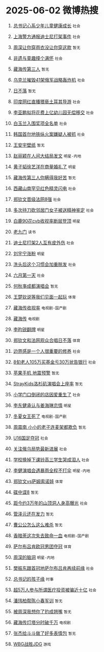 # 2025-06-02 微博热搜 
1. [总书记心系少年儿童健康成长](https://m.weibo.cn/search?containerid=100103type%3D1%26t%3D10%26q%3D%23%E6%80%BB%E4%B9%A6%E8%AE%B0%E5%BF%83%E7%B3%BB%E5%B0%91%E5%B9%B4%E5%84%BF%E7%AB%A5%E5%81%A5%E5%BA%B7%E6%88%90%E9%95%BF%23&stream_entry_id=51&isnewpage=1&extparam=seat%3D1%26c_type%3D51%26cate%3D10103%26q%3D%2523%25E6%2580%25BB%25E4%25B9%25A6%25E8%25AE%25B0%25E5%25BF%2583%25E7%25B3%25BB%25E5%25B0%2591%25E5%25B9%25B4%25E5%2584%25BF%25E7%25AB%25A5%25E5%2581%25A5%25E5%25BA%25B7%25E6%2588%2590%25E9%2595%25BF%2523%26dgr%3D0%26filter_type%3Drealtimehot%26pos%3D0%26stream_entry_id%3D51%26display_time%3D1748798234%26pre_seqid%3D1748798234674017012669) `社会` 

2. [上海警方通报迪士尼打架事件](https://m.weibo.cn/search?containerid=100103type%3D1%26t%3D10%26q%3D%23%E4%B8%8A%E6%B5%B7%E8%AD%A6%E6%96%B9%E9%80%9A%E6%8A%A5%E8%BF%AA%E5%A3%AB%E5%B0%BC%E6%89%93%E6%9E%B6%E4%BA%8B%E4%BB%B6%23&stream_entry_id=31&isnewpage=1&extparam=seat%3D1%26c_type%3D31%26band_rank%3D1%26flag%3D2%26pos%3D0%26stream_entry_id%3D31%26cate%3D5001%26q%3D%2523%25E4%25B8%258A%25E6%25B5%25B7%25E8%25AD%25A6%25E6%2596%25B9%25E9%2580%259A%25E6%258A%25A5%25E8%25BF%25AA%25E5%25A3%25AB%25E5%25B0%25BC%25E6%2589%2593%25E6%259E%25B6%25E4%25BA%258B%25E4%25BB%25B6%2523%26realpos%3D1%26lcate%3D5001%26filter_type%3Drealtimehot%26dgr%3D0%26display_time%3D1748798234%26pre_seqid%3D1748798234674017012669) `社会` 

3. [周深让你穿雨衣没让你穿这款](https://m.weibo.cn/search?containerid=100103type%3D1%26t%3D10%26q%3D%E5%91%A8%E6%B7%B1%E8%AE%A9%E4%BD%A0%E7%A9%BF%E9%9B%A8%E8%A1%A3%E6%B2%A1%E8%AE%A9%E4%BD%A0%E7%A9%BF%E8%BF%99%E6%AC%BE&stream_entry_id=31&isnewpage=1&extparam=seat%3D1%26c_type%3D31%26band_rank%3D2%26flag%3D2%26pos%3D1%26stream_entry_id%3D31%26cate%3D5001%26q%3D%25E5%2591%25A8%25E6%25B7%25B1%25E8%25AE%25A9%25E4%25BD%25A0%25E7%25A9%25BF%25E9%259B%25A8%25E8%25A1%25A3%25E6%25B2%25A1%25E8%25AE%25A9%25E4%25BD%25A0%25E7%25A9%25BF%25E8%25BF%2599%25E6%25AC%25BE%26realpos%3D2%26lcate%3D5001%26filter_type%3Drealtimehot%26dgr%3D0%26display_time%3D1748798234%26pre_seqid%3D1748798234674017012669) `暂无` 

4. [非遗与童趣撞个满怀](https://m.weibo.cn/search?containerid=100103type%3D1%26t%3D10%26q%3D%23%E9%9D%9E%E9%81%97%E4%B8%8E%E7%AB%A5%E8%B6%A3%E6%92%9E%E4%B8%AA%E6%BB%A1%E6%80%80%23&stream_entry_id=31&isnewpage=1&extparam=seat%3D1%26c_type%3D31%26band_rank%3D3%26flag%3D0%26pos%3D2%26stream_entry_id%3D31%26cate%3D5001%26q%3D%2523%25E9%259D%259E%25E9%2581%2597%25E4%25B8%258E%25E7%25AB%25A5%25E8%25B6%25A3%25E6%2592%259E%25E4%25B8%25AA%25E6%25BB%25A1%25E6%2580%2580%2523%26realpos%3D3%26lcate%3D5001%26filter_type%3Drealtimehot%26dgr%3D0%26display_time%3D1748798234%26pre_seqid%3D1748798234674017012669) `社会` 

5. [藏海传第三人](https://m.weibo.cn/search?containerid=100103type%3D1%26t%3D10%26q%3D%23%E8%97%8F%E6%B5%B7%E4%BC%A0%E7%AC%AC%E4%B8%89%E4%BA%BA%23&stream_entry_id=31&isnewpage=1&extparam=seat%3D1%26c_type%3D31%26band_rank%3D4%26flag%3D2%26pos%3D3%26stream_entry_id%3D31%26cate%3D5001%26q%3D%2523%25E8%2597%258F%25E6%25B5%25B7%25E4%25BC%25A0%25E7%25AC%25AC%25E4%25B8%2589%25E4%25BA%25BA%2523%26realpos%3D4%26lcate%3D5001%26filter_type%3Drealtimehot%26dgr%3D0%26display_time%3D1748798234%26pre_seqid%3D1748798234674017012669) `暂无` 

6. [乌克兰摧毁41架俄军战略轰炸机](https://m.weibo.cn/search?containerid=100103type%3D1%26t%3D10%26q%3D%23%E4%B9%8C%E5%85%8B%E5%85%B0%E6%91%A7%E6%AF%8141%E6%9E%B6%E4%BF%84%E5%86%9B%E6%88%98%E7%95%A5%E8%BD%B0%E7%82%B8%E6%9C%BA%23&stream_entry_id=31&isnewpage=1&extparam=seat%3D1%26c_type%3D31%26band_rank%3D5%26flag%3D0%26pos%3D4%26stream_entry_id%3D31%26cate%3D5001%26q%3D%2523%25E4%25B9%258C%25E5%2585%258B%25E5%2585%25B0%25E6%2591%25A7%25E6%25AF%258141%25E6%259E%25B6%25E4%25BF%2584%25E5%2586%259B%25E6%2588%2598%25E7%2595%25A5%25E8%25BD%25B0%25E7%2582%25B8%25E6%259C%25BA%2523%26realpos%3D5%26lcate%3D5001%26filter_type%3Drealtimehot%26dgr%3D0%26display_time%3D1748798234%26pre_seqid%3D1748798234674017012669) `社会` 

7. [日不落](https://m.weibo.cn/search?containerid=100103type%3D1%26t%3D10%26q%3D%E6%97%A5%E4%B8%8D%E8%90%BD&stream_entry_id=31&isnewpage=1&extparam=seat%3D1%26c_type%3D31%26band_rank%3D6%26flag%3D2%26pos%3D5%26stream_entry_id%3D31%26cate%3D5001%26q%3D%25E6%2597%25A5%25E4%25B8%258D%25E8%2590%25BD%26realpos%3D6%26lcate%3D5001%26filter_type%3Drealtimehot%26dgr%3D0%26display_time%3D1748798234%26pre_seqid%3D1748798234674017012669) `暂无` 

8. [印度网红直播猥亵土耳其导游](https://m.weibo.cn/search?containerid=100103type%3D1%26t%3D10%26q%3D%23%E5%8D%B0%E5%BA%A6%E7%BD%91%E7%BA%A2%E7%9B%B4%E6%92%AD%E7%8C%A5%E4%BA%B5%E5%9C%9F%E8%80%B3%E5%85%B6%E5%AF%BC%E6%B8%B8%23&stream_entry_id=31&isnewpage=1&extparam=seat%3D1%26c_type%3D31%26band_rank%3D7%26flag%3D0%26pos%3D6%26stream_entry_id%3D31%26cate%3D5001%26q%3D%2523%25E5%258D%25B0%25E5%25BA%25A6%25E7%25BD%2591%25E7%25BA%25A2%25E7%259B%25B4%25E6%2592%25AD%25E7%258C%25A5%25E4%25BA%25B5%25E5%259C%259F%25E8%2580%25B3%25E5%2585%25B6%25E5%25AF%25BC%25E6%25B8%25B8%2523%26realpos%3D7%26lcate%3D5001%26filter_type%3Drealtimehot%26dgr%3D0%26display_time%3D1748798234%26pre_seqid%3D1748798234674017012669) `社会` 

9. [李亚鹏拟将花费上亿幼儿园无偿移交](https://m.weibo.cn/search?containerid=100103type%3D1%26t%3D10%26q%3D%23%E6%9D%8E%E4%BA%9A%E9%B9%8F%E6%8B%9F%E5%B0%86%E8%8A%B1%E8%B4%B9%E4%B8%8A%E4%BA%BF%E5%B9%BC%E5%84%BF%E5%9B%AD%E6%97%A0%E5%81%BF%E7%A7%BB%E4%BA%A4%23&stream_entry_id=31&isnewpage=1&extparam=seat%3D1%26c_type%3D31%26band_rank%3D8%26flag%3D2%26pos%3D7%26stream_entry_id%3D31%26cate%3D5001%26q%3D%2523%25E6%259D%258E%25E4%25BA%259A%25E9%25B9%258F%25E6%258B%259F%25E5%25B0%2586%25E8%258A%25B1%25E8%25B4%25B9%25E4%25B8%258A%25E4%25BA%25BF%25E5%25B9%25BC%25E5%2584%25BF%25E5%259B%25AD%25E6%2597%25A0%25E5%2581%25BF%25E7%25A7%25BB%25E4%25BA%25A4%2523%26realpos%3D8%26lcate%3D5001%26filter_type%3Drealtimehot%26dgr%3D0%26display_time%3D1748798234%26pre_seqid%3D1748798234674017012669) `社会` 

10. [白玉兰入围奖项全名单](https://m.weibo.cn/search?containerid=100103type%3D1%26t%3D10%26q%3D%23%E7%99%BD%E7%8E%89%E5%85%B0%E5%85%A5%E5%9B%B4%E5%A5%96%E9%A1%B9%E5%85%A8%E5%90%8D%E5%8D%95%23&stream_entry_id=31&isnewpage=1&extparam=seat%3D1%26c_type%3D31%26band_rank%3D9%26flag%3D0%26pos%3D8%26stream_entry_id%3D31%26cate%3D5001%26q%3D%2523%25E7%2599%25BD%25E7%258E%2589%25E5%2585%25B0%25E5%2585%25A5%25E5%259B%25B4%25E5%25A5%2596%25E9%25A1%25B9%25E5%2585%25A8%25E5%2590%258D%25E5%258D%2595%2523%26realpos%3D9%26lcate%3D5001%26filter_type%3Drealtimehot%26dgr%3D0%26display_time%3D1748798234%26pre_seqid%3D1748798234674017012669) `社会` 

11. [韩国首尔地铁纵火案嫌疑人被抓](https://m.weibo.cn/search?containerid=100103type%3D1%26t%3D10%26q%3D%23%E9%9F%A9%E5%9B%BD%E9%A6%96%E5%B0%94%E5%9C%B0%E9%93%81%E7%BA%B5%E7%81%AB%E6%A1%88%E5%AB%8C%E7%96%91%E4%BA%BA%E8%A2%AB%E6%8A%93%23&stream_entry_id=31&isnewpage=1&extparam=seat%3D1%26c_type%3D31%26band_rank%3D10%26flag%3D1%26pos%3D9%26stream_entry_id%3D31%26cate%3D5001%26q%3D%2523%25E9%259F%25A9%25E5%259B%25BD%25E9%25A6%2596%25E5%25B0%2594%25E5%259C%25B0%25E9%2593%2581%25E7%25BA%25B5%25E7%2581%25AB%25E6%25A1%2588%25E5%25AB%258C%25E7%2596%2591%25E4%25BA%25BA%25E8%25A2%25AB%25E6%258A%2593%2523%26realpos%3D10%26lcate%3D5001%26filter_type%3Drealtimehot%26dgr%3D0%26display_time%3D1748798234%26pre_seqid%3D1748798234674017012669) `社会` 

12. [王安宇壁纸](https://m.weibo.cn/search?containerid=100103type%3D1%26t%3D10%26q%3D%23%E7%8E%8B%E5%AE%89%E5%AE%87%E5%A3%81%E7%BA%B8%23&stream_entry_id=31&isnewpage=1&extparam=seat%3D1%26c_type%3D31%26band_rank%3D11%26flag%3D2%26pos%3D10%26stream_entry_id%3D31%26cate%3D5001%26q%3D%2523%25E7%258E%258B%25E5%25AE%2589%25E5%25AE%2587%25E5%25A3%2581%25E7%25BA%25B8%2523%26realpos%3D11%26lcate%3D5001%26filter_type%3Drealtimehot%26dgr%3D0%26display_time%3D1748798234%26pre_seqid%3D1748798234674017012669) `暂无` 

13. [赵丽颖在人间大结局发文](https://m.weibo.cn/search?containerid=100103type%3D1%26t%3D10%26q%3D%23%E8%B5%B5%E4%B8%BD%E9%A2%96%E5%9C%A8%E4%BA%BA%E9%97%B4%E5%A4%A7%E7%BB%93%E5%B1%80%E5%8F%91%E6%96%87%23&stream_entry_id=31&isnewpage=1&extparam=seat%3D1%26c_type%3D31%26band_rank%3D12%26flag%3D0%26pos%3D11%26stream_entry_id%3D31%26cate%3D5001%26q%3D%2523%25E8%25B5%25B5%25E4%25B8%25BD%25E9%25A2%2596%25E5%259C%25A8%25E4%25BA%25BA%25E9%2597%25B4%25E5%25A4%25A7%25E7%25BB%2593%25E5%25B1%2580%25E5%258F%2591%25E6%2596%2587%2523%26realpos%3D12%26lcate%3D5001%26filter_type%3Drealtimehot%26dgr%3D0%26display_time%3D1748798234%26pre_seqid%3D1748798234674017012669) `明星-内地` 

14. [黄子韬徐艺洋在商量婚礼了](https://m.weibo.cn/search?containerid=100103type%3D1%26t%3D10%26q%3D%23%E9%BB%84%E5%AD%90%E9%9F%AC%E5%BE%90%E8%89%BA%E6%B4%8B%E5%9C%A8%E5%95%86%E9%87%8F%E5%A9%9A%E7%A4%BC%E4%BA%86%23&stream_entry_id=31&isnewpage=1&extparam=seat%3D1%26c_type%3D31%26band_rank%3D13%26flag%3D2%26pos%3D12%26stream_entry_id%3D31%26cate%3D5001%26q%3D%2523%25E9%25BB%2584%25E5%25AD%2590%25E9%259F%25AC%25E5%25BE%2590%25E8%2589%25BA%25E6%25B4%258B%25E5%259C%25A8%25E5%2595%2586%25E9%2587%258F%25E5%25A9%259A%25E7%25A4%25BC%25E4%25BA%2586%2523%26realpos%3D13%26lcate%3D5001%26filter_type%3Drealtimehot%26dgr%3D0%26display_time%3D1748798234%26pre_seqid%3D1748798234674017012669) `明星` 

15. [藏海传第三人你瞒得我好苦](https://m.weibo.cn/search?containerid=100103type%3D1%26t%3D10%26q%3D%E8%97%8F%E6%B5%B7%E4%BC%A0%E7%AC%AC%E4%B8%89%E4%BA%BA%E4%BD%A0%E7%9E%92%E5%BE%97%E6%88%91%E5%A5%BD%E8%8B%A6&stream_entry_id=31&isnewpage=1&extparam=seat%3D1%26c_type%3D31%26band_rank%3D14%26flag%3D0%26pos%3D13%26stream_entry_id%3D31%26cate%3D5001%26q%3D%25E8%2597%258F%25E6%25B5%25B7%25E4%25BC%25A0%25E7%25AC%25AC%25E4%25B8%2589%25E4%25BA%25BA%25E4%25BD%25A0%25E7%259E%2592%25E5%25BE%2597%25E6%2588%2591%25E5%25A5%25BD%25E8%258B%25A6%26realpos%3D14%26lcate%3D5001%26filter_type%3Drealtimehot%26dgr%3D0%26display_time%3D1748798234%26pre_seqid%3D1748798234674017012669) `暂无` 

16. [西藏山南罕见红色精灵闪电](https://m.weibo.cn/search?containerid=100103type%3D1%26t%3D10%26q%3D%23%E8%A5%BF%E8%97%8F%E5%B1%B1%E5%8D%97%E7%BD%95%E8%A7%81%E7%BA%A2%E8%89%B2%E7%B2%BE%E7%81%B5%E9%97%AA%E7%94%B5%23&stream_entry_id=31&isnewpage=1&extparam=seat%3D1%26c_type%3D31%26band_rank%3D15%26flag%3D0%26pos%3D14%26stream_entry_id%3D31%26cate%3D5001%26q%3D%2523%25E8%25A5%25BF%25E8%2597%258F%25E5%25B1%25B1%25E5%258D%2597%25E7%25BD%2595%25E8%25A7%2581%25E7%25BA%25A2%25E8%2589%25B2%25E7%25B2%25BE%25E7%2581%25B5%25E9%2597%25AA%25E7%2594%25B5%2523%26realpos%3D15%26lcate%3D5001%26filter_type%3Drealtimehot%26dgr%3D0%26display_time%3D1748798234%26pre_seqid%3D1748798234674017012669) `社会` 

17. [郑钦文晋级法网8强](https://m.weibo.cn/search?containerid=100103type%3D1%26t%3D10%26q%3D%23%E9%83%91%E9%92%A6%E6%96%87%E6%99%8B%E7%BA%A7%E6%B3%95%E7%BD%918%E5%BC%BA%23&stream_entry_id=31&isnewpage=1&extparam=seat%3D1%26c_type%3D31%26band_rank%3D16%26flag%3D0%26pos%3D15%26stream_entry_id%3D31%26cate%3D5001%26q%3D%2523%25E9%2583%2591%25E9%2592%25A6%25E6%2596%2587%25E6%2599%258B%25E7%25BA%25A7%25E6%25B3%2595%25E7%25BD%25918%25E5%25BC%25BA%2523%26realpos%3D16%26lcate%3D5001%26filter_type%3Drealtimehot%26dgr%3D0%26display_time%3D1748798234%26pre_seqid%3D1748798234674017012669) `社会` 

18. [多次持刀砍邻居门女子被送精神鉴定](https://m.weibo.cn/search?containerid=100103type%3D1%26t%3D10%26q%3D%23%E5%A4%9A%E6%AC%A1%E6%8C%81%E5%88%80%E7%A0%8D%E9%82%BB%E5%B1%85%E9%97%A8%E5%A5%B3%E5%AD%90%E8%A2%AB%E9%80%81%E7%B2%BE%E7%A5%9E%E9%89%B4%E5%AE%9A%23&stream_entry_id=31&isnewpage=1&extparam=seat%3D1%26c_type%3D31%26band_rank%3D17%26flag%3D0%26pos%3D16%26stream_entry_id%3D31%26cate%3D5001%26q%3D%2523%25E5%25A4%259A%25E6%25AC%25A1%25E6%258C%2581%25E5%2588%2580%25E7%25A0%258D%25E9%2582%25BB%25E5%25B1%2585%25E9%2597%25A8%25E5%25A5%25B3%25E5%25AD%2590%25E8%25A2%25AB%25E9%2580%2581%25E7%25B2%25BE%25E7%25A5%259E%25E9%2589%25B4%25E5%25AE%259A%2523%26realpos%3D17%26lcate%3D5001%26filter_type%3Drealtimehot%26dgr%3D0%26display_time%3D1748798234%26pre_seqid%3D1748798234674017012669) `社会` 

19. [白鹿90花cvb收视率断层登顶](https://m.weibo.cn/search?containerid=100103type%3D1%26t%3D10%26q%3D%23%E7%99%BD%E9%B9%BF90%E8%8A%B1cvb%E6%94%B6%E8%A7%86%E7%8E%87%E6%96%AD%E5%B1%82%E7%99%BB%E9%A1%B6%23&stream_entry_id=31&isnewpage=1&extparam=seat%3D1%26c_type%3D31%26band_rank%3D18%26flag%3D0%26pos%3D17%26stream_entry_id%3D31%26cate%3D5001%26q%3D%2523%25E7%2599%25BD%25E9%25B9%25BF90%25E8%258A%25B1cvb%25E6%2594%25B6%25E8%25A7%2586%25E7%258E%2587%25E6%2596%25AD%25E5%25B1%2582%25E7%2599%25BB%25E9%25A1%25B6%2523%26realpos%3D18%26lcate%3D5001%26filter_type%3Drealtimehot%26dgr%3D0%26display_time%3D1748798234%26pre_seqid%3D1748798234674017012669) `明星` 

20. [老九门](https://m.weibo.cn/search?containerid=100103type%3D1%26t%3D10%26q%3D%E8%80%81%E4%B9%9D%E9%97%A8&stream_entry_id=31&isnewpage=1&extparam=seat%3D1%26c_type%3D31%26band_rank%3D19%26flag%3D0%26pos%3D18%26stream_entry_id%3D31%26cate%3D5001%26q%3D%25E8%2580%2581%25E4%25B9%259D%25E9%2597%25A8%26realpos%3D19%26lcate%3D5001%26filter_type%3Drealtimehot%26dgr%3D0%26display_time%3D1748798234%26pre_seqid%3D1748798234674017012669) `读书` 

21. [迪士尼打架2人互有皮外伤](https://m.weibo.cn/search?containerid=100103type%3D1%26t%3D10%26q%3D%23%E8%BF%AA%E5%A3%AB%E5%B0%BC%E6%89%93%E6%9E%B62%E4%BA%BA%E4%BA%92%E6%9C%89%E7%9A%AE%E5%A4%96%E4%BC%A4%23&stream_entry_id=31&isnewpage=1&extparam=seat%3D1%26c_type%3D31%26band_rank%3D20%26flag%3D0%26pos%3D19%26stream_entry_id%3D31%26cate%3D5001%26q%3D%2523%25E8%25BF%25AA%25E5%25A3%25AB%25E5%25B0%25BC%25E6%2589%2593%25E6%259E%25B62%25E4%25BA%25BA%25E4%25BA%2592%25E6%259C%2589%25E7%259A%25AE%25E5%25A4%2596%25E4%25BC%25A4%2523%26realpos%3D20%26lcate%3D5001%26filter_type%3Drealtimehot%26dgr%3D0%26display_time%3D1748798234%26pre_seqid%3D1748798234674017012669) `社会` 

22. [刘宇宁涨粉](https://m.weibo.cn/search?containerid=100103type%3D1%26t%3D10%26q%3D%23%E5%88%98%E5%AE%87%E5%AE%81%E6%B6%A8%E7%B2%89%23&stream_entry_id=31&isnewpage=1&extparam=seat%3D1%26c_type%3D31%26band_rank%3D21%26flag%3D0%26pos%3D20%26stream_entry_id%3D31%26cate%3D5001%26q%3D%2523%25E5%2588%2598%25E5%25AE%2587%25E5%25AE%2581%25E6%25B6%25A8%25E7%25B2%2589%2523%26realpos%3D21%26lcate%3D5001%26filter_type%3Drealtimehot%26dgr%3D0%26display_time%3D1748798234%26pre_seqid%3D1748798234674017012669) `明星` 

23. [洗头后这个习惯会加重脱发](https://m.weibo.cn/search?containerid=100103type%3D1%26t%3D10%26q%3D%23%E6%B4%97%E5%A4%B4%E5%90%8E%E8%BF%99%E4%B8%AA%E4%B9%A0%E6%83%AF%E4%BC%9A%E5%8A%A0%E9%87%8D%E8%84%B1%E5%8F%91%23&stream_entry_id=31&isnewpage=1&extparam=seat%3D1%26c_type%3D31%26band_rank%3D22%26flag%3D0%26pos%3D21%26stream_entry_id%3D31%26cate%3D5001%26q%3D%2523%25E6%25B4%2597%25E5%25A4%25B4%25E5%2590%258E%25E8%25BF%2599%25E4%25B8%25AA%25E4%25B9%25A0%25E6%2583%25AF%25E4%25BC%259A%25E5%258A%25A0%25E9%2587%258D%25E8%2584%25B1%25E5%258F%2591%2523%26realpos%3D22%26lcate%3D5001%26filter_type%3Drealtimehot%26dgr%3D0%26display_time%3D1748798234%26pre_seqid%3D1748798234674017012669) `社会` 

24. [六月第一天](https://m.weibo.cn/search?containerid=100103type%3D1%26t%3D10%26q%3D%23%E5%85%AD%E6%9C%88%E7%AC%AC%E4%B8%80%E5%A4%A9%23&stream_entry_id=31&isnewpage=1&extparam=seat%3D1%26c_type%3D31%26band_rank%3D23%26flag%3D0%26pos%3D22%26stream_entry_id%3D31%26cate%3D5001%26q%3D%2523%25E5%2585%25AD%25E6%259C%2588%25E7%25AC%25AC%25E4%25B8%2580%25E5%25A4%25A9%2523%26realpos%3D23%26lcate%3D5001%26filter_type%3Drealtimehot%26dgr%3D0%26display_time%3D1748798234%26pre_seqid%3D1748798234674017012669) `社会` 

25. [何秋亊成都演唱会](https://m.weibo.cn/search?containerid=100103type%3D1%26t%3D10%26q%3D%23%E4%BD%95%E7%A7%8B%E4%BA%8A%E6%88%90%E9%83%BD%E6%BC%94%E5%94%B1%E4%BC%9A%23&stream_entry_id=31&isnewpage=1&extparam=seat%3D1%26c_type%3D31%26band_rank%3D24%26flag%3D1%26pos%3D23%26stream_entry_id%3D31%26cate%3D5001%26q%3D%2523%25E4%25BD%2595%25E7%25A7%258B%25E4%25BA%258A%25E6%2588%2590%25E9%2583%25BD%25E6%25BC%2594%25E5%2594%25B1%25E4%25BC%259A%2523%26realpos%3D24%26lcate%3D5001%26filter_type%3Drealtimehot%26dgr%3D0%26display_time%3D1748798234%26pre_seqid%3D1748798234674017012669) `暂无` 

26. [王楚钦说等我们见面一起玩](https://m.weibo.cn/search?containerid=100103type%3D1%26t%3D10%26q%3D%23%E7%8E%8B%E6%A5%9A%E9%92%A6%E8%AF%B4%E7%AD%89%E6%88%91%E4%BB%AC%E8%A7%81%E9%9D%A2%E4%B8%80%E8%B5%B7%E7%8E%A9%23&stream_entry_id=31&isnewpage=1&extparam=seat%3D1%26c_type%3D31%26band_rank%3D25%26flag%3D1%26pos%3D24%26stream_entry_id%3D31%26cate%3D5001%26q%3D%2523%25E7%258E%258B%25E6%25A5%259A%25E9%2592%25A6%25E8%25AF%25B4%25E7%25AD%2589%25E6%2588%2591%25E4%25BB%25AC%25E8%25A7%2581%25E9%259D%25A2%25E4%25B8%2580%25E8%25B5%25B7%25E7%258E%25A9%2523%26realpos%3D25%26lcate%3D5001%26filter_type%3Drealtimehot%26dgr%3D0%26display_time%3D1748798234%26pre_seqid%3D1748798234674017012669) `体育` 

27. [藏海传收视率](https://m.weibo.cn/search?containerid=100103type%3D1%26t%3D10%26q%3D%23%E8%97%8F%E6%B5%B7%E4%BC%A0%E6%94%B6%E8%A7%86%E7%8E%87%23&stream_entry_id=31&isnewpage=1&extparam=seat%3D1%26c_type%3D31%26band_rank%3D26%26flag%3D0%26pos%3D25%26stream_entry_id%3D31%26cate%3D5001%26q%3D%2523%25E8%2597%258F%25E6%25B5%25B7%25E4%25BC%25A0%25E6%2594%25B6%25E8%25A7%2586%25E7%258E%2587%2523%26realpos%3D26%26lcate%3D5001%26filter_type%3Drealtimehot%26dgr%3D0%26display_time%3D1748798234%26pre_seqid%3D1748798234674017012669) `电视剧-国产剧` 

28. [藏海传](https://m.weibo.cn/search?containerid=100103type%3D1%26t%3D10%26q%3D%E8%97%8F%E6%B5%B7%E4%BC%A0&stream_entry_id=31&isnewpage=1&extparam=seat%3D1%26c_type%3D31%26band_rank%3D27%26flag%3D0%26pos%3D26%26stream_entry_id%3D31%26cate%3D5001%26q%3D%25E8%2597%258F%25E6%25B5%25B7%25E4%25BC%25A0%26realpos%3D27%26lcate%3D5001%26filter_type%3Drealtimehot%26dgr%3D0%26display_time%3D1748798234%26pre_seqid%3D1748798234674017012669) `电视剧` 

29. [李昀锐翻牌](https://m.weibo.cn/search?containerid=100103type%3D1%26t%3D10%26q%3D%23%E6%9D%8E%E6%98%80%E9%94%90%E7%BF%BB%E7%89%8C%23&stream_entry_id=31&isnewpage=1&extparam=seat%3D1%26c_type%3D31%26band_rank%3D28%26flag%3D0%26pos%3D27%26stream_entry_id%3D31%26cate%3D5001%26q%3D%2523%25E6%259D%258E%25E6%2598%2580%25E9%2594%2590%25E7%25BF%25BB%25E7%2589%258C%2523%26realpos%3D28%26lcate%3D5001%26filter_type%3Drealtimehot%26dgr%3D0%26display_time%3D1748798234%26pre_seqid%3D1748798234674017012669) `明星` 

30. [郑钦文和法网观众合唱日不落](https://m.weibo.cn/search?containerid=100103type%3D1%26t%3D10%26q%3D%23%E9%83%91%E9%92%A6%E6%96%87%E5%92%8C%E6%B3%95%E7%BD%91%E8%A7%82%E4%BC%97%E5%90%88%E5%94%B1%E6%97%A5%E4%B8%8D%E8%90%BD%23&stream_entry_id=31&isnewpage=1&extparam=seat%3D1%26c_type%3D31%26band_rank%3D29%26flag%3D0%26pos%3D28%26stream_entry_id%3D31%26cate%3D5001%26q%3D%2523%25E9%2583%2591%25E9%2592%25A6%25E6%2596%2587%25E5%2592%258C%25E6%25B3%2595%25E7%25BD%2591%25E8%25A7%2582%25E4%25BC%2597%25E5%2590%2588%25E5%2594%25B1%25E6%2597%25A5%25E4%25B8%258D%25E8%2590%25BD%2523%26realpos%3D29%26lcate%3D5001%26filter_type%3Drealtimehot%26dgr%3D0%26display_time%3D1748798234%26pre_seqid%3D1748798234674017012669) `体育` 

31. [边界感是一个人很重要的修养](https://m.weibo.cn/search?containerid=100103type%3D1%26t%3D10%26q%3D%23%E8%BE%B9%E7%95%8C%E6%84%9F%E6%98%AF%E4%B8%80%E4%B8%AA%E4%BA%BA%E5%BE%88%E9%87%8D%E8%A6%81%E7%9A%84%E4%BF%AE%E5%85%BB%23&stream_entry_id=31&isnewpage=1&extparam=seat%3D1%26c_type%3D31%26band_rank%3D30%26flag%3D1%26pos%3D29%26stream_entry_id%3D31%26cate%3D5001%26q%3D%2523%25E8%25BE%25B9%25E7%2595%258C%25E6%2584%259F%25E6%2598%25AF%25E4%25B8%2580%25E4%25B8%25AA%25E4%25BA%25BA%25E5%25BE%2588%25E9%2587%258D%25E8%25A6%2581%25E7%259A%2584%25E4%25BF%25AE%25E5%2585%25BB%2523%26realpos%3D30%26lcate%3D5001%26filter_type%3Drealtimehot%26dgr%3D0%26display_time%3D1748798234%26pre_seqid%3D1748798234674017012669) `社会` 

32. [8旬老人105万买基金亏30万状告银行](https://m.weibo.cn/search?containerid=100103type%3D1%26t%3D10%26q%3D%238%E6%97%AC%E8%80%81%E4%BA%BA105%E4%B8%87%E4%B9%B0%E5%9F%BA%E9%87%91%E4%BA%8F30%E4%B8%87%E7%8A%B6%E5%91%8A%E9%93%B6%E8%A1%8C%23&stream_entry_id=31&isnewpage=1&extparam=seat%3D1%26c_type%3D31%26band_rank%3D31%26flag%3D0%26pos%3D30%26stream_entry_id%3D31%26cate%3D5001%26q%3D%25238%25E6%2597%25AC%25E8%2580%2581%25E4%25BA%25BA105%25E4%25B8%2587%25E4%25B9%25B0%25E5%259F%25BA%25E9%2587%2591%25E4%25BA%258F30%25E4%25B8%2587%25E7%258A%25B6%25E5%2591%258A%25E9%2593%25B6%25E8%25A1%258C%2523%26realpos%3D31%26lcate%3D5001%26filter_type%3Drealtimehot%26dgr%3D0%26display_time%3D1748798234%26pre_seqid%3D1748798234674017012669) `社会` 

33. [苹果手机 地震预警](https://m.weibo.cn/search?containerid=100103type%3D1%26t%3D10%26q%3D%E8%8B%B9%E6%9E%9C%E6%89%8B%E6%9C%BA+%E5%9C%B0%E9%9C%87%E9%A2%84%E8%AD%A6&stream_entry_id=31&isnewpage=1&extparam=seat%3D1%26c_type%3D31%26band_rank%3D32%26flag%3D0%26pos%3D31%26stream_entry_id%3D31%26cate%3D5001%26q%3D%25E8%258B%25B9%25E6%259E%259C%25E6%2589%258B%25E6%259C%25BA%2520%25E5%259C%25B0%25E9%259C%2587%25E9%25A2%2584%25E8%25AD%25A6%26realpos%3D32%26lcate%3D5001%26filter_type%3Drealtimehot%26dgr%3D0%26display_time%3D1748798234%26pre_seqid%3D1748798234674017012669) `暂无` 

34. [StrayKids洛杉矶演唱会上座率](https://m.weibo.cn/search?containerid=100103type%3D1%26t%3D10%26q%3DStrayKids%E6%B4%9B%E6%9D%89%E7%9F%B6%E6%BC%94%E5%94%B1%E4%BC%9A%E4%B8%8A%E5%BA%A7%E7%8E%87&stream_entry_id=31&isnewpage=1&extparam=seat%3D1%26c_type%3D31%26band_rank%3D33%26flag%3D1%26pos%3D32%26stream_entry_id%3D31%26cate%3D5001%26q%3DStrayKids%25E6%25B4%259B%25E6%259D%2589%25E7%259F%25B6%25E6%25BC%2594%25E5%2594%25B1%25E4%25BC%259A%25E4%25B8%258A%25E5%25BA%25A7%25E7%258E%2587%26realpos%3D33%26lcate%3D5001%26filter_type%3Drealtimehot%26dgr%3D0%26display_time%3D1748798234%26pre_seqid%3D1748798234674017012669) `暂无` 

35. [小学门口倒闭的店因爱重生了](https://m.weibo.cn/search?containerid=100103type%3D1%26t%3D10%26q%3D%23%E5%B0%8F%E5%AD%A6%E9%97%A8%E5%8F%A3%E5%80%92%E9%97%AD%E7%9A%84%E5%BA%97%E5%9B%A0%E7%88%B1%E9%87%8D%E7%94%9F%E4%BA%86%23&stream_entry_id=31&isnewpage=1&extparam=seat%3D1%26c_type%3D31%26band_rank%3D34%26flag%3D32768%26pos%3D33%26stream_entry_id%3D31%26cate%3D5001%26q%3D%2523%25E5%25B0%258F%25E5%25AD%25A6%25E9%2597%25A8%25E5%258F%25A3%25E5%2580%2592%25E9%2597%25AD%25E7%259A%2584%25E5%25BA%2597%25E5%259B%25A0%25E7%2588%25B1%25E9%2587%258D%25E7%2594%259F%25E4%25BA%2586%2523%26realpos%3D34%26lcate%3D5001%26filter_type%3Drealtimehot%26dgr%3D0%26display_time%3D1748798234%26pre_seqid%3D1748798234674017012669) `社会` 

36. [李东健承认与姜海琳恋情](https://m.weibo.cn/search?containerid=100103type%3D1%26t%3D10%26q%3D%23%E6%9D%8E%E4%B8%9C%E5%81%A5%E6%89%BF%E8%AE%A4%E4%B8%8E%E5%A7%9C%E6%B5%B7%E7%90%B3%E6%81%8B%E6%83%85%23&stream_entry_id=31&isnewpage=1&extparam=seat%3D1%26c_type%3D31%26band_rank%3D35%26flag%3D0%26pos%3D34%26stream_entry_id%3D31%26cate%3D5001%26q%3D%2523%25E6%259D%258E%25E4%25B8%259C%25E5%2581%25A5%25E6%2589%25BF%25E8%25AE%25A4%25E4%25B8%258E%25E5%25A7%259C%25E6%25B5%25B7%25E7%2590%25B3%25E6%2581%258B%25E6%2583%2585%2523%26realpos%3D35%26lcate%3D5001%26filter_type%3Drealtimehot%26dgr%3D0%26display_time%3D1748798234%26pre_seqid%3D1748798234674017012669) `明星` 

37. [冬夏女王死了](https://m.weibo.cn/search?containerid=100103type%3D1%26t%3D10%26q%3D%23%E5%86%AC%E5%A4%8F%E5%A5%B3%E7%8E%8B%E6%AD%BB%E4%BA%86%23&stream_entry_id=31&isnewpage=1&extparam=seat%3D1%26c_type%3D31%26band_rank%3D36%26flag%3D0%26pos%3D35%26stream_entry_id%3D31%26cate%3D5001%26q%3D%2523%25E5%2586%25AC%25E5%25A4%258F%25E5%25A5%25B3%25E7%258E%258B%25E6%25AD%25BB%25E4%25BA%2586%2523%26realpos%3D36%26lcate%3D5001%26filter_type%3Drealtimehot%26dgr%3D0%26display_time%3D1748798234%26pre_seqid%3D1748798234674017012669) `电视剧-国产剧` 

38. [周震南 小小的老子连麦架都欺负](https://m.weibo.cn/search?containerid=100103type%3D1%26t%3D10%26q%3D%E5%91%A8%E9%9C%87%E5%8D%97+%E5%B0%8F%E5%B0%8F%E7%9A%84%E8%80%81%E5%AD%90%E8%BF%9E%E9%BA%A6%E6%9E%B6%E9%83%BD%E6%AC%BA%E8%B4%9F&stream_entry_id=31&isnewpage=1&extparam=seat%3D1%26c_type%3D31%26band_rank%3D37%26flag%3D0%26pos%3D36%26stream_entry_id%3D31%26cate%3D5001%26q%3D%25E5%2591%25A8%25E9%259C%2587%25E5%258D%2597%2520%25E5%25B0%258F%25E5%25B0%258F%25E7%259A%2584%25E8%2580%2581%25E5%25AD%2590%25E8%25BF%259E%25E9%25BA%25A6%25E6%259E%25B6%25E9%2583%25BD%25E6%25AC%25BA%25E8%25B4%259F%26realpos%3D37%26lcate%3D5001%26filter_type%3Drealtimehot%26dgr%3D0%26display_time%3D1748798234%26pre_seqid%3D1748798234674017012669) `暂无` 

39. [U16国足夺冠](https://m.weibo.cn/search?containerid=100103type%3D1%26t%3D10%26q%3D%23U16%E5%9B%BD%E8%B6%B3%E5%A4%BA%E5%86%A0%23&stream_entry_id=31&isnewpage=1&extparam=seat%3D1%26c_type%3D31%26band_rank%3D38%26flag%3D0%26pos%3D37%26stream_entry_id%3D31%26cate%3D5001%26q%3D%2523U16%25E5%259B%25BD%25E8%25B6%25B3%25E5%25A4%25BA%25E5%2586%25A0%2523%26realpos%3D38%26lcate%3D5001%26filter_type%3Drealtimehot%26dgr%3D0%26display_time%3D1748798234%26pre_seqid%3D1748798234674017012669) `社会` 

40. [关注俄乌局势最新进展](https://m.weibo.cn/search?containerid=100103type%3D1%26t%3D10%26q%3D%23%E5%85%B3%E6%B3%A8%E4%BF%84%E4%B9%8C%E5%B1%80%E5%8A%BF%E6%9C%80%E6%96%B0%E8%BF%9B%E5%B1%95%23&stream_entry_id=31&isnewpage=1&extparam=seat%3D1%26c_type%3D31%26band_rank%3D39%26flag%3D0%26pos%3D38%26stream_entry_id%3D31%26cate%3D5001%26q%3D%2523%25E5%2585%25B3%25E6%25B3%25A8%25E4%25BF%2584%25E4%25B9%258C%25E5%25B1%2580%25E5%258A%25BF%25E6%259C%2580%25E6%2596%25B0%25E8%25BF%259B%25E5%25B1%2595%2523%26realpos%3D39%26lcate%3D5001%26filter_type%3Drealtimehot%26dgr%3D0%26display_time%3D1748798234%26pre_seqid%3D1748798234674017012669) `社会` 

41. [学校换掉下课铃高三学生哭成泪人](https://m.weibo.cn/search?containerid=100103type%3D1%26t%3D10%26q%3D%23%E5%AD%A6%E6%A0%A1%E6%8D%A2%E6%8E%89%E4%B8%8B%E8%AF%BE%E9%93%83%E9%AB%98%E4%B8%89%E5%AD%A6%E7%94%9F%E5%93%AD%E6%88%90%E6%B3%AA%E4%BA%BA%23&stream_entry_id=31&isnewpage=1&extparam=seat%3D1%26c_type%3D31%26band_rank%3D40%26flag%3D0%26pos%3D39%26stream_entry_id%3D31%26cate%3D5001%26q%3D%2523%25E5%25AD%25A6%25E6%25A0%25A1%25E6%258D%25A2%25E6%258E%2589%25E4%25B8%258B%25E8%25AF%25BE%25E9%2593%2583%25E9%25AB%2598%25E4%25B8%2589%25E5%25AD%25A6%25E7%2594%259F%25E5%2593%25AD%25E6%2588%2590%25E6%25B3%25AA%25E4%25BA%25BA%2523%26realpos%3D40%26lcate%3D5001%26filter_type%3Drealtimehot%26dgr%3D0%26display_time%3D1748798234%26pre_seqid%3D1748798234674017012669) `社会` 

42. [李健演唱会遇暴雨全程不打伞](https://m.weibo.cn/search?containerid=100103type%3D1%26t%3D10%26q%3D%23%E6%9D%8E%E5%81%A5%E6%BC%94%E5%94%B1%E4%BC%9A%E9%81%87%E6%9A%B4%E9%9B%A8%E5%85%A8%E7%A8%8B%E4%B8%8D%E6%89%93%E4%BC%9E%23&stream_entry_id=31&isnewpage=1&extparam=seat%3D1%26c_type%3D31%26band_rank%3D41%26flag%3D0%26pos%3D40%26stream_entry_id%3D31%26cate%3D5001%26q%3D%2523%25E6%259D%258E%25E5%2581%25A5%25E6%25BC%2594%25E5%2594%25B1%25E4%25BC%259A%25E9%2581%2587%25E6%259A%25B4%25E9%259B%25A8%25E5%2585%25A8%25E7%25A8%258B%25E4%25B8%258D%25E6%2589%2593%25E4%25BC%259E%2523%26realpos%3D41%26lcate%3D5001%26filter_type%3Drealtimehot%26dgr%3D0%26display_time%3D1748798234%26pre_seqid%3D1748798234674017012669) `明星-内地` 

43. [郑钦文vs萨姆索诺娃](https://m.weibo.cn/search?containerid=100103type%3D1%26t%3D10%26q%3D%23%E9%83%91%E9%92%A6%E6%96%87vs%E8%90%A8%E5%A7%86%E7%B4%A2%E8%AF%BA%E5%A8%83%23&stream_entry_id=31&isnewpage=1&extparam=seat%3D1%26c_type%3D31%26band_rank%3D42%26flag%3D0%26pos%3D41%26stream_entry_id%3D31%26cate%3D5001%26q%3D%2523%25E9%2583%2591%25E9%2592%25A6%25E6%2596%2587vs%25E8%2590%25A8%25E5%25A7%2586%25E7%25B4%25A2%25E8%25AF%25BA%25E5%25A8%2583%2523%26realpos%3D42%26lcate%3D5001%26filter_type%3Drealtimehot%26dgr%3D0%26display_time%3D1748798234%26pre_seqid%3D1748798234674017012669) `体育` 

44. [碟中谍8](https://m.weibo.cn/search?containerid=100103type%3D1%26t%3D10%26q%3D%E7%A2%9F%E4%B8%AD%E8%B0%8D8&stream_entry_id=31&isnewpage=1&extparam=seat%3D1%26c_type%3D31%26band_rank%3D43%26flag%3D0%26pos%3D42%26stream_entry_id%3D31%26cate%3D5001%26q%3D%25E7%25A2%259F%25E4%25B8%25AD%25E8%25B0%258D8%26realpos%3D43%26lcate%3D5001%26filter_type%3Drealtimehot%26dgr%3D0%26display_time%3D1748798234%26pre_seqid%3D1748798234674017012669) `暂无` 

45. [距今约3万年的山顶洞人身高曝光](https://m.weibo.cn/search?containerid=100103type%3D1%26t%3D10%26q%3D%23%E8%B7%9D%E4%BB%8A%E7%BA%A63%E4%B8%87%E5%B9%B4%E7%9A%84%E5%B1%B1%E9%A1%B6%E6%B4%9E%E4%BA%BA%E8%BA%AB%E9%AB%98%E6%9B%9D%E5%85%89%23&stream_entry_id=31&isnewpage=1&extparam=seat%3D1%26c_type%3D31%26band_rank%3D44%26flag%3D0%26pos%3D43%26stream_entry_id%3D31%26cate%3D5001%26q%3D%2523%25E8%25B7%259D%25E4%25BB%258A%25E7%25BA%25A63%25E4%25B8%2587%25E5%25B9%25B4%25E7%259A%2584%25E5%25B1%25B1%25E9%25A1%25B6%25E6%25B4%259E%25E4%25BA%25BA%25E8%25BA%25AB%25E9%25AB%2598%25E6%259B%259D%25E5%2585%2589%2523%26realpos%3D44%26lcate%3D5001%26filter_type%3Drealtimehot%26dgr%3D0%26display_time%3D1748798234%26pre_seqid%3D1748798234674017012669) `社会` 

46. [管泽元还在发力](https://m.weibo.cn/search?containerid=100103type%3D1%26t%3D10%26q%3D%E7%AE%A1%E6%B3%BD%E5%85%83%E8%BF%98%E5%9C%A8%E5%8F%91%E5%8A%9B&stream_entry_id=31&isnewpage=1&extparam=seat%3D1%26c_type%3D31%26band_rank%3D45%26flag%3D0%26pos%3D44%26stream_entry_id%3D31%26cate%3D5001%26q%3D%25E7%25AE%25A1%25E6%25B3%25BD%25E5%2585%2583%25E8%25BF%2598%25E5%259C%25A8%25E5%258F%2591%25E5%258A%259B%26realpos%3D45%26lcate%3D5001%26filter_type%3Drealtimehot%26dgr%3D0%26display_time%3D1748798234%26pre_seqid%3D1748798234674017012669) `暂无` 

47. [曹公公怎么这么难杀](https://m.weibo.cn/search?containerid=100103type%3D1%26t%3D10%26q%3D%E6%9B%B9%E5%85%AC%E5%85%AC%E6%80%8E%E4%B9%88%E8%BF%99%E4%B9%88%E9%9A%BE%E6%9D%80&stream_entry_id=31&isnewpage=1&extparam=seat%3D1%26c_type%3D31%26band_rank%3D46%26flag%3D0%26pos%3D45%26stream_entry_id%3D31%26cate%3D5001%26q%3D%25E6%259B%25B9%25E5%2585%25AC%25E5%2585%25AC%25E6%2580%258E%25E4%25B9%2588%25E8%25BF%2599%25E4%25B9%2588%25E9%259A%25BE%25E6%259D%2580%26realpos%3D46%26lcate%3D5001%26filter_type%3Drealtimehot%26dgr%3D0%26display_time%3D1748798234%26pre_seqid%3D1748798234674017012669) `暂无` 

48. [香暗荼这次失去致命一血](https://m.weibo.cn/search?containerid=100103type%3D1%26t%3D10%26q%3D%23%E9%A6%99%E6%9A%97%E8%8D%BC%E8%BF%99%E6%AC%A1%E5%A4%B1%E5%8E%BB%E8%87%B4%E5%91%BD%E4%B8%80%E8%A1%80%23&stream_entry_id=31&isnewpage=1&extparam=seat%3D1%26c_type%3D31%26band_rank%3D47%26flag%3D0%26pos%3D46%26stream_entry_id%3D31%26cate%3D5001%26q%3D%2523%25E9%25A6%2599%25E6%259A%2597%25E8%258D%25BC%25E8%25BF%2599%25E6%25AC%25A1%25E5%25A4%25B1%25E5%258E%25BB%25E8%2587%25B4%25E5%2591%25BD%25E4%25B8%2580%25E8%25A1%2580%2523%26realpos%3D47%26lcate%3D5001%26filter_type%3Drealtimehot%26dgr%3D0%26display_time%3D1748798234%26pre_seqid%3D1748798234674017012669) `电视剧-国产剧` 

49. [萨尔布吕肯欧冠男团夺冠](https://m.weibo.cn/search?containerid=100103type%3D1%26t%3D10%26q%3D%23%E8%90%A8%E5%B0%94%E5%B8%83%E5%90%95%E8%82%AF%E6%AC%A7%E5%86%A0%E7%94%B7%E5%9B%A2%E5%A4%BA%E5%86%A0%23&stream_entry_id=31&isnewpage=1&extparam=seat%3D1%26c_type%3D31%26band_rank%3D48%26flag%3D1%26pos%3D47%26stream_entry_id%3D31%26cate%3D5001%26q%3D%2523%25E8%2590%25A8%25E5%25B0%2594%25E5%25B8%2583%25E5%2590%2595%25E8%2582%25AF%25E6%25AC%25A7%25E5%2586%25A0%25E7%2594%25B7%25E5%259B%25A2%25E5%25A4%25BA%25E5%2586%25A0%2523%26realpos%3D48%26lcate%3D5001%26filter_type%3Drealtimehot%26dgr%3D0%26display_time%3D1748798234%26pre_seqid%3D1748798234674017012669) `体育` 

50. [周深的脑洞](https://m.weibo.cn/search?containerid=100103type%3D1%26t%3D10%26q%3D%23%E5%91%A8%E6%B7%B1%E7%9A%84%E8%84%91%E6%B4%9E%23&stream_entry_id=31&isnewpage=1&extparam=seat%3D1%26c_type%3D31%26band_rank%3D49%26flag%3D1%26pos%3D48%26stream_entry_id%3D31%26cate%3D5001%26q%3D%2523%25E5%2591%25A8%25E6%25B7%25B1%25E7%259A%2584%25E8%2584%2591%25E6%25B4%259E%2523%26realpos%3D49%26lcate%3D5001%26filter_type%3Drealtimehot%26dgr%3D0%26display_time%3D1748798234%26pre_seqid%3D1748798234674017012669) `明星-内地` 

51. [樊振东跟首冠地萨尔布吕肯再续前缘](https://m.weibo.cn/search?containerid=100103type%3D1%26t%3D10%26q%3D%23%E6%A8%8A%E6%8C%AF%E4%B8%9C%E8%B7%9F%E9%A6%96%E5%86%A0%E5%9C%B0%E8%90%A8%E5%B0%94%E5%B8%83%E5%90%95%E8%82%AF%E5%86%8D%E7%BB%AD%E5%89%8D%E7%BC%98%23&stream_entry_id=31&isnewpage=1&extparam=seat%3D1%26c_type%3D31%26band_rank%3D50%26flag%3D0%26pos%3D49%26stream_entry_id%3D31%26cate%3D5001%26q%3D%2523%25E6%25A8%258A%25E6%258C%25AF%25E4%25B8%259C%25E8%25B7%259F%25E9%25A6%2596%25E5%2586%25A0%25E5%259C%25B0%25E8%2590%25A8%25E5%25B0%2594%25E5%25B8%2583%25E5%2590%2595%25E8%2582%25AF%25E5%2586%258D%25E7%25BB%25AD%25E5%2589%258D%25E7%25BC%2598%2523%26realpos%3D50%26lcate%3D5001%26filter_type%3Drealtimehot%26dgr%3D0%26display_time%3D1748798234%26pre_seqid%3D1748798234674017012669) `社会` 

52. [总书记的孩子缘](https://m.weibo.cn/search?containerid=100103type%3D1%26t%3D10%26q%3D%23%E6%80%BB%E4%B9%A6%E8%AE%B0%E7%9A%84%E5%AD%A9%E5%AD%90%E7%BC%98%23&stream_entry_id=51&isnewpage=1&extparam=seat%3D1%26filter_type%3Drealtimehot%26stream_entry_id%3D51%26c_type%3D51%26pos%3D0%26cate%3D10103%26q%3D%2523%25E6%2580%25BB%25E4%25B9%25A6%25E8%25AE%25B0%25E7%259A%2584%25E5%25AD%25A9%25E5%25AD%2590%25E7%25BC%2598%2523%26dgr%3D0%26display_time%3D1748794971%26pre_seqid%3D174879497106603161055127) `时事` 

53. [超5万人参与所谓医疗投资被骗近十亿](https://m.weibo.cn/search?containerid=100103type%3D1%26t%3D10%26q%3D%23%E8%B6%855%E4%B8%87%E4%BA%BA%E5%8F%82%E4%B8%8E%E6%89%80%E8%B0%93%E5%8C%BB%E7%96%97%E6%8A%95%E8%B5%84%E8%A2%AB%E9%AA%97%E8%BF%91%E5%8D%81%E4%BA%BF%23&stream_entry_id=31&isnewpage=1&extparam=seat%3D1%26filter_type%3Drealtimehot%26lcate%3D5001%26realpos%3D29%26pos%3D28%26cate%3D5001%26q%3D%2523%25E8%25B6%25855%25E4%25B8%2587%25E4%25BA%25BA%25E5%258F%2582%25E4%25B8%258E%25E6%2589%2580%25E8%25B0%2593%25E5%258C%25BB%25E7%2596%2597%25E6%258A%2595%25E8%25B5%2584%25E8%25A2%25AB%25E9%25AA%2597%25E8%25BF%2591%25E5%258D%2581%25E4%25BA%25BF%2523%26flag%3D1%26stream_entry_id%3D31%26c_type%3D31%26dgr%3D0%26band_rank%3D29%26display_time%3D1748794971%26pre_seqid%3D174879497106603161055127) `社会` 

54. [潘玮柏帮陈小春军训](https://m.weibo.cn/search?containerid=100103type%3D1%26t%3D10%26q%3D%E6%BD%98%E7%8E%AE%E6%9F%8F%E5%B8%AE%E9%99%88%E5%B0%8F%E6%98%A5%E5%86%9B%E8%AE%AD&stream_entry_id=31&isnewpage=1&extparam=seat%3D1%26filter_type%3Drealtimehot%26lcate%3D5001%26realpos%3D32%26pos%3D31%26cate%3D5001%26q%3D%25E6%25BD%2598%25E7%258E%25AE%25E6%259F%258F%25E5%25B8%25AE%25E9%2599%2588%25E5%25B0%258F%25E6%2598%25A5%25E5%2586%259B%25E8%25AE%25AD%26flag%3D1%26stream_entry_id%3D31%26c_type%3D31%26dgr%3D0%26band_rank%3D32%26display_time%3D1748794971%26pre_seqid%3D174879497106603161055127) `暂无` 

55. [被周深我想你了钓成翘嘴](https://m.weibo.cn/search?containerid=100103type%3D1%26t%3D10%26q%3D%E8%A2%AB%E5%91%A8%E6%B7%B1%E6%88%91%E6%83%B3%E4%BD%A0%E4%BA%86%E9%92%93%E6%88%90%E7%BF%98%E5%98%B4&stream_entry_id=31&isnewpage=1&extparam=seat%3D1%26filter_type%3Drealtimehot%26lcate%3D5001%26realpos%3D39%26pos%3D38%26cate%3D5001%26q%3D%25E8%25A2%25AB%25E5%2591%25A8%25E6%25B7%25B1%25E6%2588%2591%25E6%2583%25B3%25E4%25BD%25A0%25E4%25BA%2586%25E9%2592%2593%25E6%2588%2590%25E7%25BF%2598%25E5%2598%25B4%26flag%3D1%26stream_entry_id%3D31%26c_type%3D31%26dgr%3D0%26band_rank%3D39%26display_time%3D1748794971%26pre_seqid%3D174879497106603161055127) `暂无` 

56. [藏海传灯塔分时破千万](https://m.weibo.cn/search?containerid=100103type%3D1%26t%3D10%26q%3D%23%E8%97%8F%E6%B5%B7%E4%BC%A0%E7%81%AF%E5%A1%94%E5%88%86%E6%97%B6%E7%A0%B4%E5%8D%83%E4%B8%87%23&stream_entry_id=31&isnewpage=1&extparam=seat%3D1%26filter_type%3Drealtimehot%26lcate%3D5001%26realpos%3D43%26pos%3D42%26cate%3D5001%26q%3D%2523%25E8%2597%258F%25E6%25B5%25B7%25E4%25BC%25A0%25E7%2581%25AF%25E5%25A1%2594%25E5%2588%2586%25E6%2597%25B6%25E7%25A0%25B4%25E5%258D%2583%25E4%25B8%2587%2523%26flag%3D1%26stream_entry_id%3D31%26c_type%3D31%26dgr%3D0%26band_rank%3D43%26display_time%3D1748794971%26pre_seqid%3D174879497106603161055127) `电视剧` 

57. [张杰给斗斗做了好多表情包](https://m.weibo.cn/search?containerid=100103type%3D1%26t%3D10%26q%3D%E5%BC%A0%E6%9D%B0%E7%BB%99%E6%96%97%E6%96%97%E5%81%9A%E4%BA%86%E5%A5%BD%E5%A4%9A%E8%A1%A8%E6%83%85%E5%8C%85&stream_entry_id=31&isnewpage=1&extparam=seat%3D1%26filter_type%3Drealtimehot%26lcate%3D5001%26realpos%3D47%26pos%3D46%26cate%3D5001%26q%3D%25E5%25BC%25A0%25E6%259D%25B0%25E7%25BB%2599%25E6%2596%2597%25E6%2596%2597%25E5%2581%259A%25E4%25BA%2586%25E5%25A5%25BD%25E5%25A4%259A%25E8%25A1%25A8%25E6%2583%2585%25E5%258C%2585%26flag%3D1%26stream_entry_id%3D31%26c_type%3D31%26dgr%3D0%26band_rank%3D47%26display_time%3D1748794971%26pre_seqid%3D174879497106603161055127) `暂无` 

58. [WBG战胜JDG](https://m.weibo.cn/search?containerid=100103type%3D1%26t%3D10%26q%3D%23WBG%E6%88%98%E8%83%9CJDG%23&stream_entry_id=31&isnewpage=1&extparam=seat%3D1%26filter_type%3Drealtimehot%26lcate%3D5001%26realpos%3D50%26pos%3D49%26cate%3D5001%26q%3D%2523WBG%25E6%2588%2598%25E8%2583%259CJDG%2523%26flag%3D0%26stream_entry_id%3D31%26c_type%3D31%26dgr%3D0%26band_rank%3D50%26display_time%3D1748794971%26pre_seqid%3D174879497106603161055127) `游戏` 
